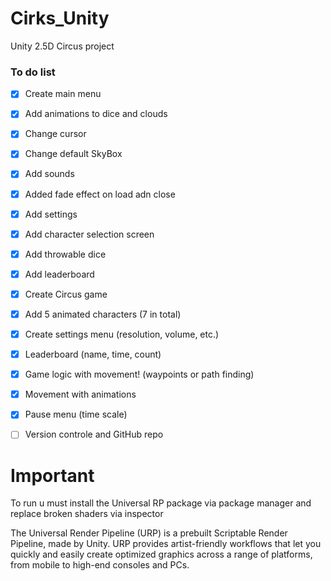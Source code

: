 # Cirks_Unity
Unity 2.5D Circus project


### To do list
- [X] Create main menu
- [X] Add animations to dice and clouds
- [X] Change cursor
- [X] Change default SkyBox
- [X] Add sounds
- [X] Added fade effect on load adn close
- [X] Add settings
- [X] Add character selection screen
- [X] Add throwable dice
- [X] Add leaderboard
- [X] Create Circus game
- [X] Add 5 animated characters (7 in total)
- [X] Create settings menu (resolution, volume, etc.)
- [X] Leaderboard (name, time, count)
- [X] Game logic with movement! (waypoints or path finding)
- [X] Movement with animations
- [X] Pause menu (time scale)
- [ ] Version controle and GitHub repo


# Important

To run u must install the Universal RP package via package manager and replace broken shaders via inspector

The Universal Render Pipeline (URP) is a prebuilt Scriptable Render Pipeline, made by Unity. URP provides artist-friendly workflows that let you quickly and easily create optimized graphics across a range of platforms, from mobile to high-end consoles and PCs.


